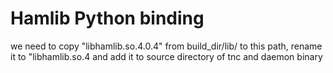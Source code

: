 # Hamlib Python binding

we need to copy "libhamlib.so.4.0.4" from build_dir/lib/ to this path, rename it to "libhamlib.so.4 and add it to source directory of tnc and daemon binary
